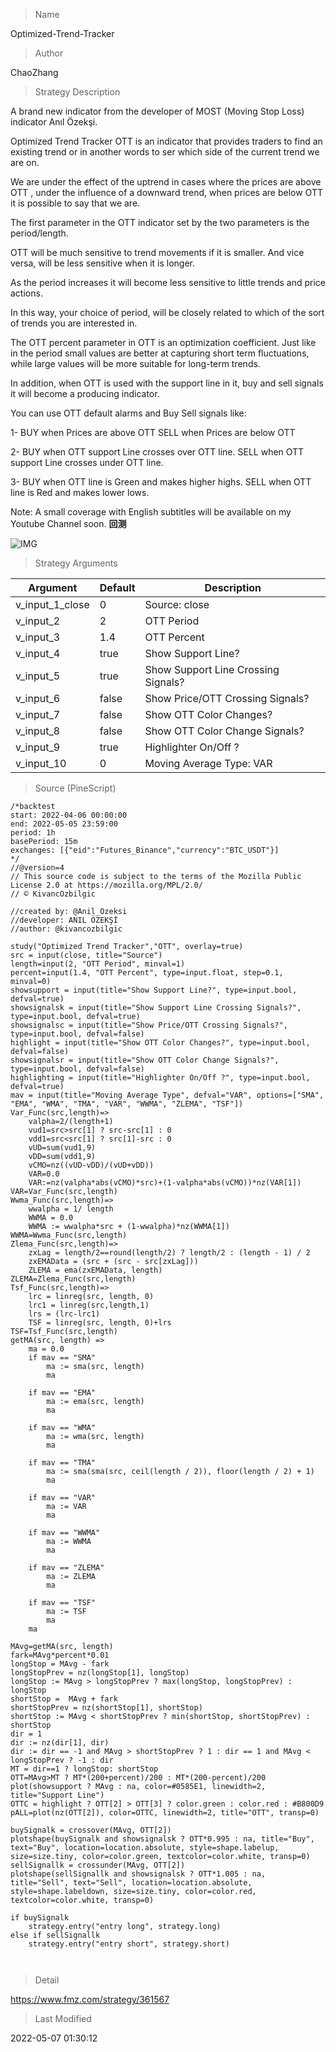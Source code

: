 
> Name

Optimized-Trend-Tracker

> Author

ChaoZhang

> Strategy Description

A brand new indicator from the developer of MOST (Moving Stop Loss) indicator Anıl Özekşi.

Optimized Trend Tracker OTT is an indicator that provides traders to find an existing trend or in another words to ser which side of the current trend we are on.

We are under the effect of the uptrend in cases where the prices are above OTT ,
under the influence of a downward trend, when prices are below OTT
it is possible to say that we are.

The first parameter in the OTT indicator set by the two parameters is the period/length.

OTT will be much sensitive to trend movements if it is smaller. And vice versa, will be less sensitive when it is longer.

As the period increases it will become less sensitive to little trends and price actions.

In this way, your choice of period, will be closely related to which of the sort of trends you are interested in.

The OTT percent parameter in OTT is an optimization coefficient. Just like in the period
small values ​​are better at capturing short term fluctuations, while large values
will be more suitable for long-term trends.

In addition, when OTT is used with the support line in it, buy and sell signals
it will become a producing indicator.


You can use OTT default alarms and Buy Sell signals like:

1-
BUY when Prices are above OTT
SELL when Prices are below OTT

2-
BUY when OTT support Line crosses over OTT line.
SELL when OTT support Line crosses under OTT line.

3-
BUY when OTT line is Green and makes higher highs.
SELL when OTT line is Red and makes lower lows.



Note: A small coverage with English subtitles will be available on my Youtube Channel soon.
**回测**

 ![IMG](https://www.fmz.com/upload/asset/c77ddd12ada704a222.png) 

> Strategy Arguments



|Argument|Default|Description|
|----|----|----|
|v_input_1_close|0|Source: close|high|low|open|hl2|hlc3|hlcc4|ohlc4|
|v_input_2|2|OTT Period|
|v_input_3|1.4|OTT Percent|
|v_input_4|true|Show Support Line?|
|v_input_5|true|Show Support Line Crossing Signals?|
|v_input_6|false|Show Price/OTT Crossing Signals?|
|v_input_7|false|Show OTT Color Changes?|
|v_input_8|false|Show OTT Color Change Signals?|
|v_input_9|true|Highlighter On/Off ?|
|v_input_10|0|Moving Average Type: VAR|EMA|WMA|TMA|SMA|WWMA|ZLEMA|TSF|


> Source (PineScript)

``` pinescript
/*backtest
start: 2022-04-06 00:00:00
end: 2022-05-05 23:59:00
period: 1h
basePeriod: 15m
exchanges: [{"eid":"Futures_Binance","currency":"BTC_USDT"}]
*/
//@version=4
// This source code is subject to the terms of the Mozilla Public License 2.0 at https://mozilla.org/MPL/2.0/
// © KivancOzbilgic

//created by: @Anil_Ozeksi
//developer: ANIL ÖZEKŞİ
//author: @kivancozbilgic

study("Optimized Trend Tracker","OTT", overlay=true)
src = input(close, title="Source")
length=input(2, "OTT Period", minval=1)
percent=input(1.4, "OTT Percent", type=input.float, step=0.1, minval=0)
showsupport = input(title="Show Support Line?", type=input.bool, defval=true)
showsignalsk = input(title="Show Support Line Crossing Signals?", type=input.bool, defval=true)
showsignalsc = input(title="Show Price/OTT Crossing Signals?", type=input.bool, defval=false)
highlight = input(title="Show OTT Color Changes?", type=input.bool, defval=false)
showsignalsr = input(title="Show OTT Color Change Signals?", type=input.bool, defval=false)
highlighting = input(title="Highlighter On/Off ?", type=input.bool, defval=true)
mav = input(title="Moving Average Type", defval="VAR", options=["SMA", "EMA", "WMA", "TMA", "VAR", "WWMA", "ZLEMA", "TSF"])
Var_Func(src,length)=>
    valpha=2/(length+1)
    vud1=src>src[1] ? src-src[1] : 0
    vdd1=src<src[1] ? src[1]-src : 0
    vUD=sum(vud1,9)
    vDD=sum(vdd1,9)
    vCMO=nz((vUD-vDD)/(vUD+vDD))
    VAR=0.0
    VAR:=nz(valpha*abs(vCMO)*src)+(1-valpha*abs(vCMO))*nz(VAR[1])
VAR=Var_Func(src,length)
Wwma_Func(src,length)=>
    wwalpha = 1/ length
    WWMA = 0.0
    WWMA := wwalpha*src + (1-wwalpha)*nz(WWMA[1])
WWMA=Wwma_Func(src,length)
Zlema_Func(src,length)=>
    zxLag = length/2==round(length/2) ? length/2 : (length - 1) / 2
    zxEMAData = (src + (src - src[zxLag]))
    ZLEMA = ema(zxEMAData, length)
ZLEMA=Zlema_Func(src,length)
Tsf_Func(src,length)=>
    lrc = linreg(src, length, 0)
    lrc1 = linreg(src,length,1)
    lrs = (lrc-lrc1)
    TSF = linreg(src, length, 0)+lrs
TSF=Tsf_Func(src,length)
getMA(src, length) =>
    ma = 0.0
    if mav == "SMA"
        ma := sma(src, length)
        ma

    if mav == "EMA"
        ma := ema(src, length)
        ma

    if mav == "WMA"
        ma := wma(src, length)
        ma

    if mav == "TMA"
        ma := sma(sma(src, ceil(length / 2)), floor(length / 2) + 1)
        ma

    if mav == "VAR"
        ma := VAR
        ma

    if mav == "WWMA"
        ma := WWMA
        ma

    if mav == "ZLEMA"
        ma := ZLEMA
        ma

    if mav == "TSF"
        ma := TSF
        ma
    ma
    
MAvg=getMA(src, length)
fark=MAvg*percent*0.01
longStop = MAvg - fark
longStopPrev = nz(longStop[1], longStop)
longStop := MAvg > longStopPrev ? max(longStop, longStopPrev) : longStop
shortStop =  MAvg + fark
shortStopPrev = nz(shortStop[1], shortStop)
shortStop := MAvg < shortStopPrev ? min(shortStop, shortStopPrev) : shortStop
dir = 1
dir := nz(dir[1], dir)
dir := dir == -1 and MAvg > shortStopPrev ? 1 : dir == 1 and MAvg < longStopPrev ? -1 : dir
MT = dir==1 ? longStop: shortStop
OTT=MAvg>MT ? MT*(200+percent)/200 : MT*(200-percent)/200 
plot(showsupport ? MAvg : na, color=#0585E1, linewidth=2, title="Support Line")
OTTC = highlight ? OTT[2] > OTT[3] ? color.green : color.red : #B800D9 
pALL=plot(nz(OTT[2]), color=OTTC, linewidth=2, title="OTT", transp=0)

buySignalk = crossover(MAvg, OTT[2])
plotshape(buySignalk and showsignalsk ? OTT*0.995 : na, title="Buy", text="Buy", location=location.absolute, style=shape.labelup, size=size.tiny, color=color.green, textcolor=color.white, transp=0)
sellSignallk = crossunder(MAvg, OTT[2])
plotshape(sellSignallk and showsignalsk ? OTT*1.005 : na, title="Sell", text="Sell", location=location.absolute, style=shape.labeldown, size=size.tiny, color=color.red, textcolor=color.white, transp=0)

if buySignalk
    strategy.entry("entry long", strategy.long)
else if sellSignallk
    strategy.entry("entry short", strategy.short)
  
  

```

> Detail

https://www.fmz.com/strategy/361567

> Last Modified

2022-05-07 01:30:12
